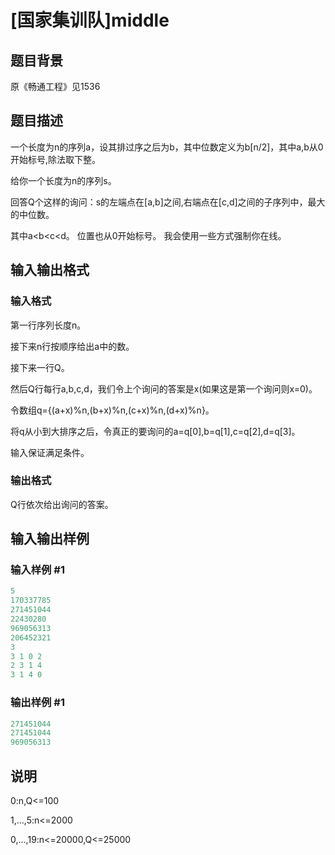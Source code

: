 # [国家集训队]middle

## 题目背景

原《畅通工程》见1536

## 题目描述

一个长度为n的序列a，设其排过序之后为b，其中位数定义为b[n/2]，其中a,b从0开始标号,除法取下整。

给你一个长度为n的序列s。

回答Q个这样的询问：s的左端点在[a,b]之间,右端点在[c,d]之间的子序列中，最大的中位数。

其中a<b<c<d。 位置也从0开始标号。 我会使用一些方式强制你在线。 

## 输入输出格式

### 输入格式

第一行序列长度n。

接下来n行按顺序给出a中的数。

接下来一行Q。

然后Q行每行a,b,c,d，我们令上个询问的答案是x(如果这是第一个询问则x=0)。

令数组q={(a+x)%n,(b+x)%n,(c+x)%n,(d+x)%n}。

将q从小到大排序之后，令真正的要询问的a=q[0],b=q[1],c=q[2],d=q[3]。

输入保证满足条件。

### 输出格式

Q行依次给出询问的答案。

## 输入输出样例

### 输入样例 #1

```cpp
5
170337785
271451044
22430280
969056313
206452321
3
3 1 0 2
2 3 1 4
3 1 4 0
```


### 输出样例 #1

```cpp
271451044
271451044
969056313
```


## 说明

0:n,Q<=100

1,...,5:n<=2000

0,...,19:n<=20000,Q<=25000

